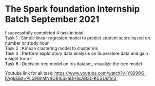 # The Spark foundation Internship Batch September 2021

I successfully completed 4 task in total: <br/>
Task 1 : Simple linear regresion model to predict student score based on number or study hour <br/>
Task 2 : Kmean clustering model to cluster iris <br/>
Task 3 : Perform exploratory data analysis on Superstore data and gain insight from it <br/>
Task 6 : Decision tree model on iris dataset, visualize the tree model <br/>

Youtube link for all task: https://www.youtube.com/watch?v=Y829OG-FAgk&list=PLo9GhMN4O816SxaUH8cAB3L-KCGUsfm3_
